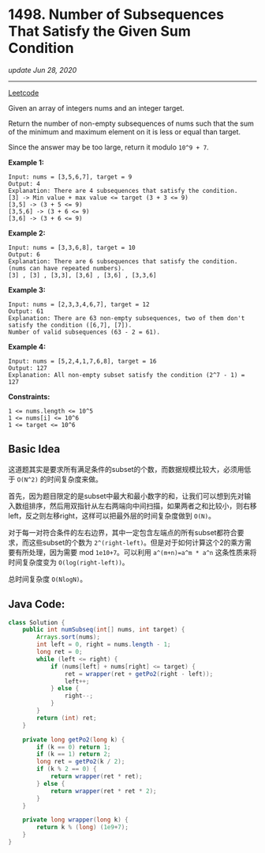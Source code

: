# 1498. Number of Subsequences That Satisfy the Given Sum Condition
_update Jun 28, 2020_

----
[Leetcode](!https://leetcode.com/problems/number-of-subsequences-that-satisfy-the-given-sum-condition/)

Given an array of integers nums and an integer target.

Return the number of non-empty subsequences of nums such that the sum of the minimum and maximum element on it is less or equal than target.

Since the answer may be too large, return it modulo `10^9 + 7`.

**Example 1:**
```
Input: nums = [3,5,6,7], target = 9
Output: 4
Explanation: There are 4 subsequences that satisfy the condition.
[3] -> Min value + max value <= target (3 + 3 <= 9)
[3,5] -> (3 + 5 <= 9)
[3,5,6] -> (3 + 6 <= 9)
[3,6] -> (3 + 6 <= 9)
```
**Example 2:**
```
Input: nums = [3,3,6,8], target = 10
Output: 6
Explanation: There are 6 subsequences that satisfy the condition. (nums can have repeated numbers).
[3] , [3] , [3,3], [3,6] , [3,6] , [3,3,6]
```
**Example 3:**
```
Input: nums = [2,3,3,4,6,7], target = 12
Output: 61
Explanation: There are 63 non-empty subsequences, two of them don't satisfy the condition ([6,7], [7]).
Number of valid subsequences (63 - 2 = 61).
```
**Example 4:**
```
Input: nums = [5,2,4,1,7,6,8], target = 16
Output: 127
Explanation: All non-empty subset satisfy the condition (2^7 - 1) = 127
```

**Constraints:**
```
1 <= nums.length <= 10^5
1 <= nums[i] <= 10^6
1 <= target <= 10^6
```

## Basic Idea
这道题其实是要求所有满足条件的subset的个数，而数据规模比较大，必须用低于 `O(N^2)` 的时间复杂度来做。

首先，因为题目限定的是subset中最大和最小数字的和，让我们可以想到先对输入数组排序，然后用双指针从左右两端向中间扫描，如果两者之和比较小，则右移left，反之则左移right，这样可以把最外层的时间复杂度做到 `O(N)`。

对于每一对符合条件的左右边界，其中一定包含左端点的所有subset都符合要求，而这些subset的个数为 `2^(right-left)`。但是对于如何计算这个2的乘方需要有所处理，因为需要 mod `1e10+7`。可以利用 `a^(m+n)=a^m * a^n` 这条性质来将时间复杂度变为 `O(log(right-left))`。

总时间复杂度 `O(NlogN)`。

## Java Code:
```java
class Solution {
    public int numSubseq(int[] nums, int target) {
        Arrays.sort(nums);
        int left = 0, right = nums.length - 1;
        long ret = 0;
        while (left <= right) {
            if (nums[left] + nums[right] <= target) {
                ret = wrapper(ret + getPo2(right - left));
                left++;
            } else {
                right--;
            }
        }
        return (int) ret;
    }

    private long getPo2(long k) {
        if (k == 0) return 1;
        if (k == 1) return 2;
        long ret = getPo2(k / 2);
        if (k % 2 == 0) {
            return wrapper(ret * ret);
        } else {
            return wrapper(ret * ret * 2);
        }
    }

    private long wrapper(long k) {
        return k % (long) (1e9+7);
    }
}
```
